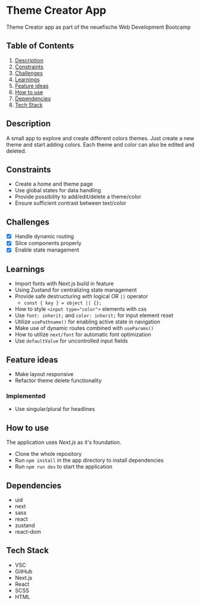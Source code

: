 # Theme Creator App

Theme Creator app as part of the neuefische Web Development Bootcamp

## Table of Contents

1. [Description](#description)
2. [Constraints](#constraints)
3. [Challenges](#challenges)
4. [Learnings](#learnings)
5. [Feature ideas](#feature-ideas)
6. [How to use](#how-to-use)
7. [Dependencies](#dependencies)
8. [Tech Stack](#tech-stack)

## Description

A small app to explore and create different colors themes. Just create a new theme and start adding colors. Each theme and color can also be edited and deleted.

## Constraints

-   Create a home and theme page
-   Use global states for data handling
-   Provide possibility to add/edit/delete a theme/color
-   Ensure sufficient contrast between text/color

## Challenges

-   [x] Handle dynamic routing
-   [x] Slice components properly
-   [x] Enable state management

## Learnings

-   Import fonts with Next.js build in feature
-   Using Zustand for centralizing state management
-   Provide safe destructuring with logical OR `||` operator
    -   `const { key } = object || {};`
-   How to style `<input type="color">` elements with css
-   Use `font: inherit;` and `color: inherit;` for input element reset
-   Utilize `usePathname()` for enabling active state in navigation
-   Make use of dynamic routes combined with `useParams()`
-   How to utilize `next/font` for automatic font optimization
-   Use `defaultValue` for uncontrolled input fields

## Feature ideas

-   Make layout responsive
-   Refactor theme delete functionality

### Implemented

-   Use singular/plural for headlines

## How to use

The application uses _Next.js_ as it's foundation.

-   Clone the whole repository
-   Run `npm install` in the app directory to install dependencies
-   Run `npm run dev` to start the application

## Dependencies

-   uid
-   next
-   sass
-   react
-   zustand
-   react-dom

## Tech Stack

-   VSC
-   GitHub
-   Next.js
-   React
-   SCSS
-   HTML
